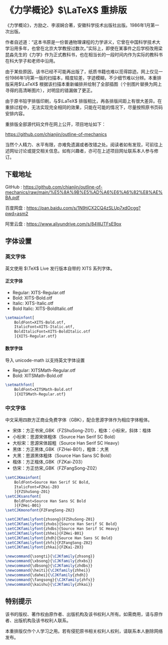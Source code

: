 # 《力学概论》$\LaTeX$ 重排版

《力学概论》，方励之、李淑娴合著，安徽科学技术出版社出版。1986年1月第一次出版。

作者自述道：“这本书原是一份普通物理课程的力学讲义，它曾在中国科学技术大学沿用多年，也曾在北京大学教授过数次。”实际上，即使在某事件之后学校改用梁昆淼先生的《力学》作为正式教科书，也在相当长的一段时间内作为实际的教科书在科大学子和老师中沿用。

由于某些原因，该书已经不可能再出版了，纸质书籍也难以觅得踪迹。网上仅见一份1986年1月第一版的扫描本，精度较差，字迹模糊，不少细节难以分辨。本重排版采用$\LaTeX$ 根据该扫描本重新编排并绘制了全部插图（个别图片替换为网上寻得的高清晰图片），对明显的错漏做了更正。

由于原书铅字排版印刷，与$\LaTeX$ 排版相比，再各排版间距上有很大差异。在重排过程中，无法实现完全相同的效果，只能在可能的情况下，尽量按照原书页码安排内容。

重排版全部源代码文件在网上公开，项目地址如下：

https://github.com/chianjin/outline-of-mechanics

当然个人精力、水平有限，亦难免遗漏或者改错之处。阅读者如有发现，可前往上述网址讨论或提交相关信息。如有兴趣者，亦可在上述项目网址联系本人参与修订。

## 下载地址

GitHub : https://github.com/chianjin/outline-of-mechanics/raw/main/%E5%8A%9B%E5%AD%A6%E6%A6%82%E8%AE%BA.pdf

百度网盘 : https://pan.baidu.com/s/1N9tjCX2CQ4zSLUp7xdOcgg?pwd=asm2

阿里云盘 : https://www.aliyundrive.com/s/84WJTFsE9ox

## 字体设置

### 英文字体

英文使用 $\TeX$ Live 发行版本自带的 XITS 系列字体。

#### 正文字体

- Regular: XITS-Regular.otf
- Bold: XITS-Bold.otf
- Italic: XITS-Italic.otf
- Bold Italic: XITS-BoldItalic.otf

```latex
\setmainfont[
	BoldFont=XITS-Bold.otf,
	ItalicFont=XITS-Italic.otf,
	BoldItalicFont=XITS-BoldItalic.otf
	]{XITS-Regular.otf}
```

#### 数学字体

导入 unicode-math 以支持英文字体设置

- Regular: XITSMath-Regular.otf
- Bold: XITSMath-Bold.otf

```latex
\setmathfont[
	BoldFont=XITSMath-Bold.otf
	]{XITSMath-Regular.otf}
```

### 中文字体

中文采用四款方正商业免费字体（GBK），配合思源字体作为相应字体粗体。

- 宋体：方正书宋_GBK（FZShuSong-Z01），粗体：小标宋，斜体：楷体
- 小标宋：思源宋体粗体（Source Han Serif SC Bold）
- 大标宋：思源宋体超粗（Source Han Serif SC Heavy）
- 黑体：方正黑体_GBK（FZHei-B01），粗体：大黑
- 大黑：思源黑体粗体（Source Han Sans SC Bold）
- 楷体：方正楷体_GBK（FZKai-Z03）
- 仿宋：方正仿宋_GBK（FZFangSong-Z02）

```latex
\setCJKmainfont[
    BoldFont=Source Han Serif SC Bold,
    ItalicFont=FZKai-Z03
    ]{FZShuSong-Z01}
\setCJKsansfont[
    BoldFont=Source Han Sans SC Bold
    ]{FZHei-B01}
\setCJKmonofont{FZFangSong-Z02}

\setCJKfamilyfont{zhsong}{FZShuSong-Z01}
\setCJKfamilyfont{zhxbs}{Source Han Serif SC Bold}
\setCJKfamilyfont{zhdbs}{Source Han Serif SC Heavy}
\setCJKfamilyfont{zhhei}{FZHei-B01}
\setCJKfamilyfont{zhdh}{Source Han Sans SC Bold}
\setCJKfamilyfont{zhfs}{FZFangSong-Z02}
\setCJKfamilyfont{zhkai}{FZKai-Z03}

\newcommand{\songti}{\CJKfamily{zhsong}}
\newcommand{\xbsong}{\CJKfamily{zhxbs}}
\newcommand{\dbsong}{\CJKfamily{zhdbs}}
\newcommand{\heiti}{\CJKfamily{zhhei}}
\newcommand{\dahei}{\CJKfamily{zhdh}}
\newcommand{\fangsong}{\CJKfamily{zhfs}}
\newcommand{\kaishu}{\CJKfamily{zhkai}}
```

## 特别提示

该书的版权、著作权由原作者、出版机构及该书权利人所有。如需商用，请与原作者、出版机构及该书权利人联系。

本重排版仅作个人学习之用。若有侵犯原书相关权利人权利，请联系本人删除网络发布。
